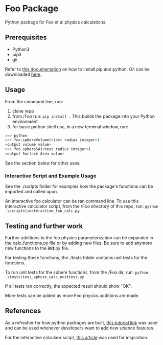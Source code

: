 # Foo Package

Python package for Foo et al physics calculations.

## Prerequisites

- Python3
- pip3
- git
  
Refer to [this documentation](https://packaging.python.org/en/latest/tutorials/installing-packages/) on how to install pip and python. Git can be downloaded [here](https://git-scm.com/downloads).

## Usage

From the command line, run:

1. clone repo
2. from /Foo run:
  ``` pip install . ```
  This builds the package into your Python environment
3. for basic python shell use, in a new terminal window, run:

```bash
>>> python
>>> foo.sphereVolume(<test radius integer>)
<output volume value>
>>> foo.sphereSA(<test radius integer>)
<output Surface Area value>
```

 See the section below for other uses.

### Interactive Script and Example Usage

See the ./scripts folder for examples how the package's functions can be imported and called upon.

An interactive foo calculator can be ran command line.
To use this interactive calculator script, from the /Foo directory of this repo, run:
``` python .\scripts\ineteractive_foo_calc.py ```

## Testing and further work

Further additions to the foo physics parameterization can be expanded in the calc_functions.py file or by adding new files.
Be sure to add anymore new functions to the __init__.py file.

For testing these functions, the ./tests folder contains unit tests for the functions.

To run unit tests for the sphere functions, from the /Foo dir, run:
```python .\tests\test_sphere_calc_unittest.py```

If all tests ran correctly, the expected result should show "OK".

More tests can be added as more Foo physics additions are made.

## References

As a refresher for how python packages are built, [this tutorial link](https://www.tutorialspoint.com/python/python_packages.htm) was used and can be used whenever developers want to add new science features.

For the interactive calculaor script, [this article](https://www.geeksforgeeks.org/make-simple-calculator-using-python/) was used for inspiration.
